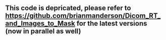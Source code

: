 ## This code is depricated, please refer to https://github.com/brianmanderson/Dicom_RT_and_Images_to_Mask for the latest versions (now in parallel as well)
